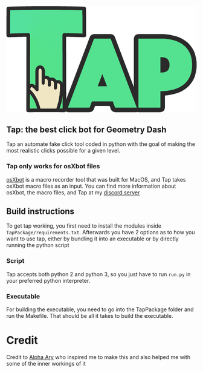![tap logo](github_assets/taplogo.png)
## Tap: the best click bot for Geometry Dash
Tap an automate fake click tool coded in python with the goal of making the most realistic clicks possible for a given level.
### Tap only works for osXbot files
[osXbot](https://github.com/camden314/osxbot) is a macro recorder tool that was built for MacOS, and Tap takes osXbot macro files as an input. You can find more information about osXbot, the macro files, and Tap at my [discord server](https://discord.gg/5kPwTqb8MB)

## Build instructions
To get tap working, you first need to install the modules inside `TapPackage/requirements.txt`. Afterwards you have 2 options as to how you want to use tap, either by bundling it into an executable or by directly running the python script

### Script
Tap accepts both python 2 and python 3, so you just have to run `run.py` in your preferred python interpreter.

### Executable
For building the executable, you need to go into the TapPackage folder and run the Makefile. That should be all it takes to build the executable.


# Credit
Credit to [Alpha Ary](https://www.youtube.com/channel/UCqpKXLRstb8xfeMxzS8DnNg) who inspired me to make this and also helped me with some of the inner workings of it